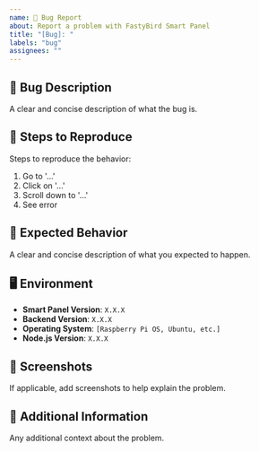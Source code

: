 ```yaml
---
name: 🐛 Bug Report
about: Report a problem with FastyBird Smart Panel
title: "[Bug]: "
labels: "bug"
assignees: ""
---
```


## 🐞 Bug Description
A clear and concise description of what the bug is.

## 🔄 Steps to Reproduce
Steps to reproduce the behavior:
1. Go to '...'
2. Click on '...'
3. Scroll down to '...'
4. See error

## 🤔 Expected Behavior
A clear and concise description of what you expected to happen.

## 🖥️ Environment
- **Smart Panel Version**: `X.X.X`
- **Backend Version**: `X.X.X`
- **Operating System**: `[Raspberry Pi OS, Ubuntu, etc.]`
- **Node.js Version**: `X.X.X`

## 📸 Screenshots
If applicable, add screenshots to help explain the problem.

## 📝 Additional Information
Any additional context about the problem.
